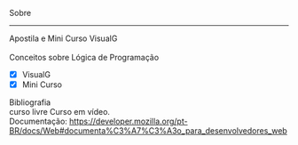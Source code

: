 Sobre
___
Apostila e Mini Curso VisualG<br>
<br>
Conceitos sobre Lógica de Programação
* [x] VisualG
* [x] Mini Curso

Bibliografia <br>
curso livre Curso em vídeo. <br>
Documentação: https://developer.mozilla.org/pt-BR/docs/Web#documenta%C3%A7%C3%A3o_para_desenvolvedores_web
